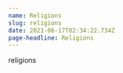 ```yaml
---
name: Religions
slug: religions
date: 2021-06-17T02:34:22.734Z
page-headline: Religions
---
```

religions